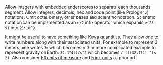 Allow integers with embedded underscores to separate each thousands segment. Allow integers, decimals, hex and code point (like Prolog `0'z`) notations. Omit octal, binary, other bases and scientific notation.  Scientific notation can be implemented as an `e/2` infix operator which expands `e(23 9)` into `23*10^9`.

It might be useful to have something like [Kawa quantities](https://www.gnu.org/software/kawa/Quantities.html).  They allow one to write numbers along with their associated units.  For example to represent 3 meters, one writes `3m` which becomes `m 3`.  A more complicated example to represent gravity on Earth: `32.174ft/s^2` which becomes `/ ft(32.174) ^(s 2)`.  Also consider [F# units of measure](http://stackoverflow.com/questions/40845/how-do-f-units-of-measure-work/81467#81467) and [Frink units](http://futureboy.us/frinkdocs/#SampleCalculations) as prior art.

